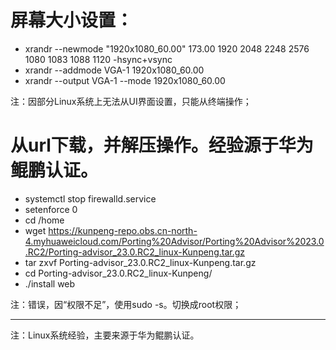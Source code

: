 # 屏幕大小设置：
- xrandr --newmode "1920x1080_60.00" 173.00 1920 2048 2248 2576 1080 1083 1088 1120 -hsync+vsync
- xrandr --addmode VGA-1 1920x1080_60.00
- xrandr --output VGA-1 --mode 1920x1080_60.00

注：因部分Linux系统上无法从UI界面设置，只能从终端操作；

# 从url下载，并解压操作。经验源于华为鲲鹏认证。
- systemctl stop firewalld.service
- setenforce 0
- cd /home
- wget https://kunpeng-repo.obs.cn-north-4.myhuaweicloud.com/Porting%20Advisor/Porting%20Advisor%2023.0.RC2/Porting-advisor_23.0.RC2_linux-Kunpeng.tar.gz
- tar zxvf Porting-advisor_23.0.RC2_linux-Kunpeng.tar.gz
- cd  Porting-advisor_23.0.RC2_linux-Kunpeng/
- ./install web

注：错误，因“权限不足”，使用sudo -s。切换成root权限；

---
注：Linux系统经验，主要来源于华为鲲鹏认证。
